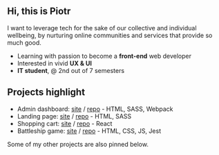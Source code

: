## Hi, this is Piotr 

I want to leverage tech for the sake of our collective and individual wellbeing, by nurturing online communities and services that provide so much good.  

- Learning with passion to become a **front-end** web developer
- Interested in vivid **UX & UI** 
- **IT student**, @ 2nd out of 7 semesters 

## Projects highlight 

- Admin dashboard: [site](https://piotrnajda3000.github.io/admin-dashboard) / [repo](https://github.com/piotrnajda3000/landing-page) - HTML, SASS, Webpack
- Landing page: [site](https://piotrnajda3000.github.io/landing-page)  /  [repo](https://github.com/piotrnajda3000/landing-page) - HTML, SASS 
- Shopping cart: [site](https://piotrnajda3000.github.io/shopping-cart/)  /  [repo](https://github.com/piotrnajda3000/shopping-cart) - React 
- Battleship game: [site](https://piotrnajda3000.github.io/battleship/) / [repo](https://github.com/piotrnajda3000/battleship) - HTML, CSS, JS, Jest 

Some of my other projects are also pinned below. 

